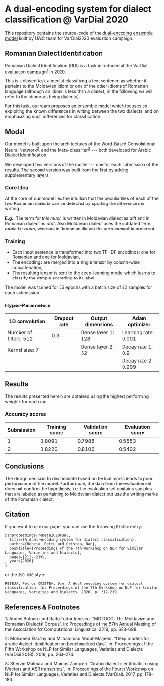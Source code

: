 # A dual-encoding system for dialect classification @ VarDial 2020

This repository contains the source-code of the [dual-encoding ensemble model](https://www.aclweb.org/anthology/2020.vardial-1.20/) built by UAIC team for VarDial2020 evaluation campaign.

## Romanian Dialect Identification
Romanian Dialect Identification (RDI) is a task introduced at the VarDial evaluation campaign<sup>[1](#vardial2020report)</sup> in 2020.

This is a closed task  aimed at classifying a text sentence as whether it pertains to the Moldavian idiom or one of the other idioms of Romanian language (although an idiom is less than a dialect, in the following we will refer to the idioms as being dialects).

For this task, our team proposes an ensemble model which focuses on exploiting the known differences in writing between the two dialects, and on emphasizing such differences for classification.

## Model

Our model is built upon the architectures of the Word-Based Convolutional Neural Network<sup>[2](#elaraby2018deep)</sup>, and the Meta-classifier<sup>[3](#malmasi2017arabic)</sup> --- both developed for Arabic Dialect Identification.

We developed two versions of the model --- one for each submission of the results. The second version was built from the first by adding supplementary layers.

### Core Idea

At the core of our model lies the intuition that the peculiarities of each of the two Romanian dialects can be detected by spotting the differences in writing.

**E.g.**: The term for _this much_ is written in Moldavian dialect as _atît_ and in Romanian dialect as _atât_. Also Moldavian dialect uses the outdated term _odaie_ for _room_, whereas in Romanian dialect the term _cameră_ is preferred.

### Training
- Each input sentence is transformed into two TF-IDF encodings: one for Romanian and one for Moldavian,
- The encodings are merged into a single tensor by column-wise concatenation,
- The resulting tensor is sent to the deep-learning model which learns to classify the sample according to its label.

The model was trained for 25 epochs with a batch size of 32 samples for each submission.

### Hyper-Parameters

| 1D convolution         | Dropout rate | Output dimensions  | Adam optimizer       |
|------------------------|--------------|--------------------|----------------------|
| Number of filters: 512 |          0.3 | Dense layer 1: 128 | Learning rate: 0.001 |
| Kernel size: 7         |              | Dense layer 2: 32  | Decay rate 1: 0.9    |
|                        |              |                    | Decay rate 2: 0.999  |

## Results

The results presented herein are obtained using the highest performing weights for each run.

### Accuracy scores

| Submission | Training score | Validation score | Evaluation score |
|------------|----------------|------------------|------------------|
| 1          | 0.8091         | 0.7988           | 0.5553           |
| 2          | 0.8220         | 0.8106           | 0.5402           |

## Conclusions

The design decision to discriminate based on textual marks leads to poor performance of the model. Furthermore, the data from the evaluation set does not confirm the hypothesis; i.e. the evaluation set contains samples that are labeled as pertaining to Moldavian dialect but use the writing marks of the Romanian dialect.

## Citation

If you want to cite our paper you can use the following `BibTex` entry:
```
@inproceedings{rebeja2020dual,
  title={A dual-encoding system for dialect classification},
  author={Rebeja, Petru and Cristea, Dan},
  booktitle={Proceedings of the 7th Workshop on NLP for Similar Languages, Varieties and Dialects},
  pages={212--219},
  year={2020}
}
```

or the `ISO 690` style:
```
REBEJA, Petru; CRISTEA, Dan. A dual-encoding system for dialect classification. In: Proceedings of the 7th Workshop on NLP for Similar Languages, Varieties and Dialects. 2020. p. 212-219.
```
## References & Footnotes
<a name="vardial2020report">1</a>: Andrei Butnaru and Radu Tudor Ionescu. “MOROCO: The Moldavian and Romanian Dialectal Corpus”. In: Proceedings of the 57th Annual Meeting of the Association for Computational Linguistics. 2019, pp. 688–698.

<a name="elaraby2018deep">2</a>: Mohamed Elaraby and Muhammad Abdul-Mageed. “Deep models for arabic dialect identification on benchmarked data”. In: Proceedings of the Fifth Workshop on NLP for Similar Languages, Varieties and Dialects (VarDial 2018). 2018, pp. 263–274.

<a name="malmasi2017arabic">3</a>: Shervin Malmasi and Marcos Zampieri. “Arabic dialect identification using iVectors and ASR transcripts”. In: Proceedings of the Fourth Workshop on NLP for Similar Languages, Varieties and Dialects (VarDial). 2017, pp. 178–183.
